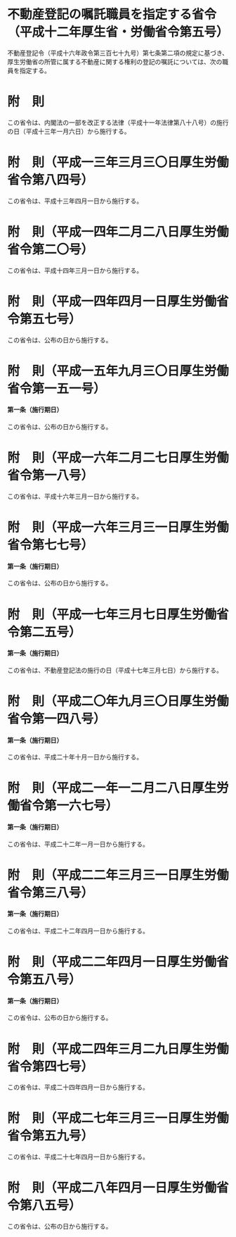 # 不動産登記の嘱託職員を指定する省令（平成十二年厚生省・労働省令第五号）
不動産登記令（平成十六年政令第三百七十九号）第七条第二項の規定に基づき、厚生労働省の所管に属する不動産に関する権利の登記の嘱託については、次の職員を指定する。
# 附　則
この省令は、内閣法の一部を改正する法律（平成十一年法律第八十八号）の施行の日（平成十三年一月六日）から施行する。
# 附　則（平成一三年三月三〇日厚生労働省令第八四号）
この省令は、平成十三年四月一日から施行する。
# 附　則（平成一四年二月二八日厚生労働省令第二〇号）
この省令は、平成十四年三月一日から施行する。
# 附　則（平成一四年四月一日厚生労働省令第五七号）
この省令は、公布の日から施行する。
# 附　則（平成一五年九月三〇日厚生労働省令第一五一号）
#### 第一条（施行期日）
この省令は、公布の日から施行する。
# 附　則（平成一六年二月二七日厚生労働省令第一八号）
この省令は、平成十六年三月一日から施行する。
# 附　則（平成一六年三月三一日厚生労働省令第七七号）
#### 第一条（施行期日）
この省令は、公布の日から施行する。
# 附　則（平成一七年三月七日厚生労働省令第二五号）
#### 第一条（施行期日）
この省令は、不動産登記法の施行の日（平成十七年三月七日）から施行する。
# 附　則（平成二〇年九月三〇日厚生労働省令第一四八号）
#### 第一条（施行期日）
この省令は、平成二十年十月一日から施行する。
# 附　則（平成二一年一二月二八日厚生労働省令第一六七号）
#### 第一条（施行期日）
この省令は、平成二十二年一月一日から施行する。
# 附　則（平成二二年三月三一日厚生労働省令第三八号）
#### 第一条（施行期日）
この省令は、平成二十二年四月一日から施行する。
# 附　則（平成二二年四月一日厚生労働省令第五八号）
#### 第一条（施行期日）
この省令は、公布の日から施行する。
# 附　則（平成二四年三月二九日厚生労働省令第四七号）
この省令は、平成二十四年四月一日から施行する。
# 附　則（平成二七年三月三一日厚生労働省令第五九号）
この省令は、平成二十七年四月一日から施行する。
# 附　則（平成二八年四月一日厚生労働省令第八五号）
この省令は、公布の日から施行する。
